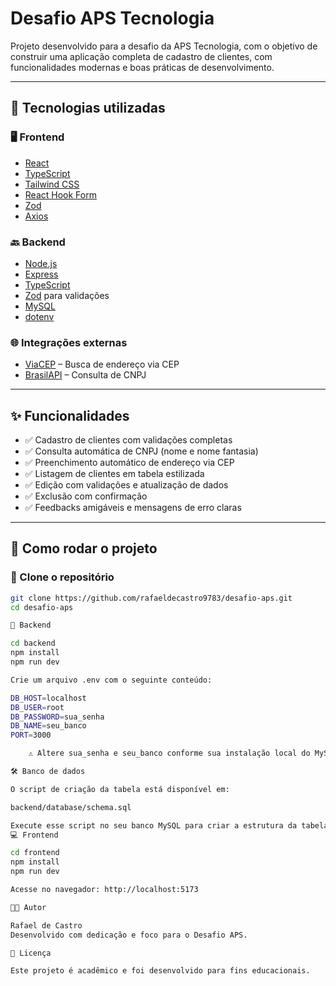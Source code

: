 # Desafio APS Tecnologia

Projeto desenvolvido para a desafio da APS Tecnologia, com o objetivo de construir uma aplicação completa de cadastro de clientes, com funcionalidades modernas e boas práticas de desenvolvimento.

---

## 🔧 Tecnologias utilizadas

### 🖥️ Frontend
- [React](https://reactjs.org/)
- [TypeScript](https://www.typescriptlang.org/)
- [Tailwind CSS](https://tailwindcss.com/)
- [React Hook Form](https://react-hook-form.com/)
- [Zod](https://zod.dev/)
- [Axios](https://axios-http.com/)

### 🔙 Backend
- [Node.js](https://nodejs.org/)
- [Express](https://expressjs.com/)
- [TypeScript](https://www.typescriptlang.org/)
- [Zod](https://zod.dev/) para validações
- [MySQL](https://www.mysql.com/)
- [dotenv](https://www.npmjs.com/package/dotenv)

### 🌐 Integrações externas
- [ViaCEP](https://viacep.com.br) – Busca de endereço via CEP
- [BrasilAPI](https://brasilapi.com.br) – Consulta de CNPJ

---

## ✨ Funcionalidades

- ✅ Cadastro de clientes com validações completas
- ✅ Consulta automática de CNPJ (nome e nome fantasia)
- ✅ Preenchimento automático de endereço via CEP
- ✅ Listagem de clientes em tabela estilizada
- ✅ Edição com validações e atualização de dados
- ✅ Exclusão com confirmação
- ✅ Feedbacks amigáveis e mensagens de erro claras

---

## 🧪 Como rodar o projeto

### 📁 Clone o repositório

```bash
git clone https://github.com/rafaeldecastro9783/desafio-aps.git
cd desafio-aps

🚀 Backend

cd backend
npm install
npm run dev

Crie um arquivo .env com o seguinte conteúdo:

DB_HOST=localhost
DB_USER=root
DB_PASSWORD=sua_senha
DB_NAME=seu_banco
PORT=3000

    ⚠️ Altere sua_senha e seu_banco conforme sua instalação local do MySQL.

🛠️ Banco de dados

O script de criação da tabela está disponível em:

backend/database/schema.sql

Execute esse script no seu banco MySQL para criar a estrutura da tabela clients e inserir um exemplo.
💻 Frontend

cd frontend
npm install
npm run dev

Acesse no navegador: http://localhost:5173

👨‍💻 Autor

Rafael de Castro
Desenvolvido com dedicação e foco para o Desafio APS.

📄 Licença

Este projeto é acadêmico e foi desenvolvido para fins educacionais.

